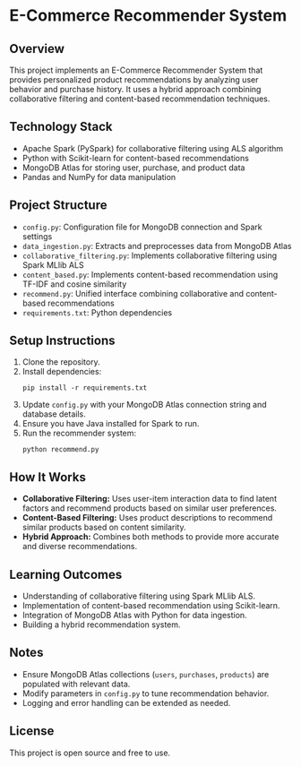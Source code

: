 # E-Commerce Recommender System

## Overview
This project implements an E-Commerce Recommender System that provides personalized product recommendations by analyzing user behavior and purchase history. It uses a hybrid approach combining collaborative filtering and content-based recommendation techniques.

## Technology Stack
- Apache Spark (PySpark) for collaborative filtering using ALS algorithm
- Python with Scikit-learn for content-based recommendations
- MongoDB Atlas for storing user, purchase, and product data
- Pandas and NumPy for data manipulation

## Project Structure
- `config.py`: Configuration file for MongoDB connection and Spark settings
- `data_ingestion.py`: Extracts and preprocesses data from MongoDB Atlas
- `collaborative_filtering.py`: Implements collaborative filtering using Spark MLlib ALS
- `content_based.py`: Implements content-based recommendation using TF-IDF and cosine similarity
- `recommend.py`: Unified interface combining collaborative and content-based recommendations
- `requirements.txt`: Python dependencies

## Setup Instructions
1. Clone the repository.
2. Install dependencies:
   ```
   pip install -r requirements.txt
   ```
3. Update `config.py` with your MongoDB Atlas connection string and database details.
4. Ensure you have Java installed for Spark to run.
5. Run the recommender system:
   ```
   python recommend.py
   ```

## How It Works
- **Collaborative Filtering:** Uses user-item interaction data to find latent factors and recommend products based on similar user preferences.
- **Content-Based Filtering:** Uses product descriptions to recommend similar products based on content similarity.
- **Hybrid Approach:** Combines both methods to provide more accurate and diverse recommendations.

## Learning Outcomes
- Understanding of collaborative filtering using Spark MLlib ALS.
- Implementation of content-based recommendation using Scikit-learn.
- Integration of MongoDB Atlas with Python for data ingestion.
- Building a hybrid recommendation system.

## Notes
- Ensure MongoDB Atlas collections (`users`, `purchases`, `products`) are populated with relevant data.
- Modify parameters in `config.py` to tune recommendation behavior.
- Logging and error handling can be extended as needed.

## License
This project is open source and free to use.
